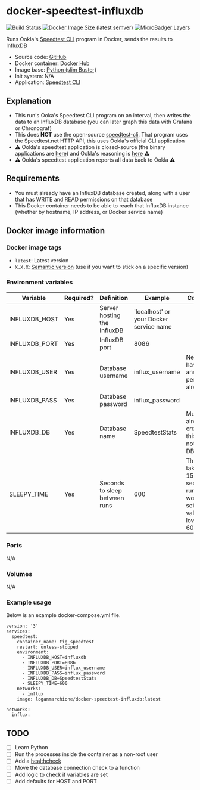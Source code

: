 # docker-speedtest-influxdb

[![Build Status]()]()
[![Docker Image Size (latest semver)](https://img.shields.io/docker/image-size/loganmarchione/docker-speedtest-influxdb)](https://hub.docker.com/r/loganmarchione/docker-speedtest-influxdb)
[![MicroBadger Layers](https://img.shields.io/microbadger/layers/loganmarchione/docker-speedtest-influxdb)](https://microbadger.com/images/loganmarchione/docker-speedtest-influxdb)

Runs Ookla's [Speedtest CLI](https://www.speedtest.net/apps/cli) program in Docker, sends the results to InfluxDB
  - Source code: [GitHub](https://github.com/loganmarchione/docker-speedtest-influxdb)
  - Docker container: [Docker Hub](https://hub.docker.com/r/loganmarchione/docker-speedtest-influxdb)
  - Image base: [Python (slim Buster)](https://hub.docker.com/_/python)
  - Init system: N/A
  - Application: [Speedtest CLI](https://www.speedtest.net/apps/cli)

## Explanation

  - This run's Ooka's Speedtest CLI program on an interval, then writes the data to an InfluxDB database (you can later graph this data with Grafana or Chronograf)
  - This does **NOT** use the open-source [speedtest-cli](https://github.com/sivel/speedtest-cli). That program uses the Speedtest.net HTTP API, this uses Ookla's official CLI application
  - ⚠️ Ookla's speedtest application is closed-source (the binary applications are [here](https://bintray.com/ookla)) and Ookla's reasoning is [here](https://www.reddit.com/r/HomeNetworking/comments/dpalqu/speedtestnet_just_launched_an_official_c_cli/f5tm9up/) ⚠️
  - ⚠️ Ookla's speedtest application reports all data back to Ookla ⚠️

## Requirements

  - You must already have an InfluxDB database created, along with a user that has WRITE and READ permissions on that database
  - This Docker container needs to be able to reach that InfluxDB instance (whether by hostname, IP address, or Docker service name)

## Docker image information

### Docker image tags
  - `latest`: Latest version
  - `X.X.X`: [Semantic version](https://semver.org/) (use if you want to stick on a specific version)

### Environment variables
| Variable       | Required? | Definition                       | Example                                     | Comments                                                                                         |
|----------------|-----------|----------------------------------|---------------------------------------------|--------------------------------------------------------------------------------------------------|
| INFLUXDB_HOST  | Yes       | Server hosting the InfluxDB      | 'localhost' or your Docker service name     |                                                                                                  |
| INFLUXDB_PORT  | Yes       | InfluxDB port                    | 8086                                        |                                                                                                  |
| INFLUXDB_USER  | Yes       | Database username                | influx_username                             | Needs to have WRITE and READ permissions already                                                 |
| INFLUXDB_PASS  | Yes       | Database password                | influx_password                             |                                                                                                  |
| INFLUXDB_DB    | Yes       | Database name                    | SpeedtestStats                              | Must already be created, this does not create a DB                                               |
| SLEEPY_TIME    | Yes       | Seconds to sleep between runs    | 600                                         | The loop takes about 15-30 seconds to run, so I wouldn't set this value any lower than 60 (1min) |

### Ports
N/A

### Volumes
N/A

### Example usage
Below is an example docker-compose.yml file.
```
version: '3'
services:
  speedtest:
    container_name: tig_speedtest
    restart: unless-stopped
    environment:
      - INFLUXDB_HOST=influxdb
      - INFLUXDB_PORT=8086
      - INFLUXDB_USER=influx_username
      - INFLUXDB_PASS=influx_password
      - INFLUXDB_DB=SpeedtestStats
      - SLEEPY_TIME=600
    networks:
      - influx
    image: loganmarchione/docker-speedtest-influxdb:latest

networks:
  influx:
```

## TODO
- [ ] Learn Python
- [ ] Run the processes inside the container as a non-root user
- [ ] Add a [healthcheck](https://docs.docker.com/engine/reference/builder/#healthcheck)
- [ ] Move the database connection check to a function
- [ ] Add logic to check if variables are set
- [ ] Add defaults for HOST and PORT
